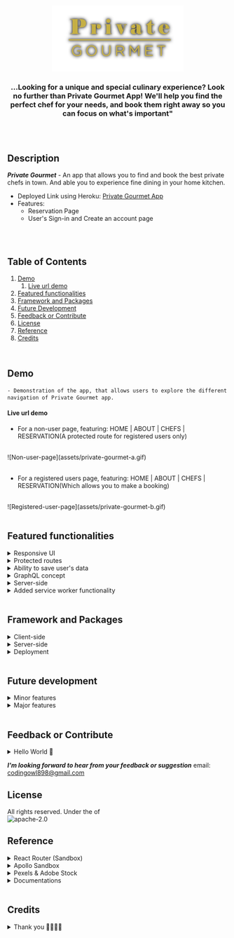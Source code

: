 <p align="center">
  <img src="./assets/logo-pg-sample.png"/>
</p>

<h3 align='center'>...Looking for a unique and special culinary experience? Look no further than Private Gourmet App! We'll help you find the perfect chef for your needs, and book them right away so you can focus on what's important"</h3>
<br />
<br />

## Description
***Private Gourmet*** - An app that allows you to find and book the best private chefs in town. And able you to experience fine dining in your home kitchen.
<br />

- Deployed Link using Heroku: [Private Gourmet App](https://privategourmet.herokuapp.com/)
- Features:
    - Reservation Page 
    - User's Sign-in and Create an account page
<br />
<br />

## Table of Contents
1. [Demo](#demo)
    1. [Live url demo](#live-url-demo)
2. [Featured functionalities](#featured-functionalities)
3. [Framework and Packages](#framework-and-packages)
4. [Future Development](#future-development)
5. [Feedback or Contribute](#feedback-or-contribute)
6. [License](#license)
7. [Reference](#reference)
8. [Credits](#credits)
<br />

## Demo
```
- Demonstration of the app, that allows users to explore the different navigation of Private Gourmet app.
```
#### Live url demo

- For a non-user page, featuring: HOME | ABOUT | CHEFS | RESERVATION(A protected route for registered users only)
<br />
![Non-user-page](assets/private-gourmet-a.gif)
<br />
<br />

- For a registered users page, featuring: HOME | ABOUT | CHEFS | RESERVATION(Which allows you to make a booking)
<br />
![Registered-user-page](assets/private-gourmet-b.gif)
<br />
<br />

## Featured functionalities
<details>
<summary>Responsive UI</summary>

- pages with 4 main routh path and nested routes.
</details>

<details>
<summary>Protected routes</summary>

- Reservation page that only allowed registered user to make a booking.
</details>

<details>
<summary>Ability to save user's data</summary>

- Data was able to pass through those input fields (Reservation page & Create an account page) and saved it in their specific collection fields. 
- Password was converted to hash strings
- Reservation set of fields was saved as an objectID to the users collection
</details>

<details>
<summary>GraphQL concept</summary>

- used queries and useMutation to post data 
- schemas for the typeDefs and resolvers
</details>

<details>
<summary>Server-side</summary>

- Using MongoDB and Mongoose for the Database
- Using apollo server to create queries and mutations to interact with the API
- Include JWT (Json Web Token) for authentication
</details>

<details>
<summary>Added service worker functionality</summary>

- (not sure if its working)
</details>
<br />

## Framework and Packages
<details>
<summary>Client-side</summary>

- React 18
- Material UI (css library)
- Customised CSS (file.module.css)
- Datepicker (Material UI + dependencies)
</details>

<details>
<summary>Server-side</summary>

- Nodejs
- Expressjs
- MongoDB Atlas
- Apollo server express
- bcrypt
- jsonwebtoken (JWT)
- Auth middleware
- nodemon
</details>

<details>
<summary>Deployment</summary>

- Heroku
  - changed to localhost:5000
  - Procfile
  - added scripts for client-side and server-side package.json
</details>
<br />

## Future development
<details>
<summary>Minor features</summary>

- For datepicker: have to pass the data as a string not null
- For ChefSelection: have to pass the data from the selected chefs
- Polish the navigation routes 
</details>

<details>
<summary>Major features</summary>

- user's 2-way verification
- Have an admin & client's login page
- users login: update their profile
- admin page: be able to have a dashboard (a list of booking dates)
- search field converts to search category (premium & budget)
- able to send the reservation once submitted: client(to receive confirmation of the reservation details) and chefs(to receive a reservation email booked by the client)
</details>
<br />

## Feedback or Contribute
<details>
<summary>Hello World 🚀</summary>

- This past 6 months was been a rollercoaster journey, I didn't think of myself that I will be able to build something different out of my comfort zone. An awesome learning experience, with frustrations and some continuous graveyard shifts just to code and learn through applying what I've learned.

If you want to keep in touch and fork my private gourmet app, I'm grateful to collaborate and learn from your expertise. 

Hello World! My friend 🚀 
</details>

***I'm looking forward to hear from your feedback or suggestion*** email: codingowl898@gmail.com
<br />

## License
All rights reserved. Under the of<br />![apache-2.0](https://img.shields.io/badge/license-Apache--2.0-green)
<br />

## Reference
<details>
<summary>React Router (Sandbox)</summary>

- https://v5.reactrouter.com/web/guides/quick-startx
</details>
<details>
<summary>Apollo Sandbox</summary>

- https://studio.apollographql.com/sandbox
</details>
<details>
<summary>Pexels & Adobe Stock</summary>

- for the images used for this app
</details>
<details>
<summary>Documentations</summary>

- https://mui.com/material-ui/getting-started/overview/
- https://graphql.org/learn/schema/#the-query-and-mutation-types
- https://reactrouter.com/en/main
- stackoverflow contributions by the other developers
- and many more..
</details>
<br />

## Credits
<details>
<summary>Thank you 👨‍🚀🍦🍕</summary>

- Thank you so much Sam 🍦🍕 & James for the patience and effort for us to grasp and understand what we are suppose to be doing.
- And to Trilogy Education..
</details>
